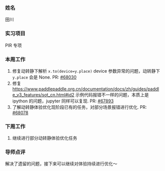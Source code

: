 ### 姓名

田川

### 实习项目

PIR 专项

### 本周工作

1. 修复动转静下解析 `x.to(device=y.place)` device 参数异常的问题，动转静下 `y.place` 会是 None. PR: [#68030](https://github.com/PaddlePaddle/Paddle/pull/68030)
2. 修复 https://www.paddlepaddle.org.cn/documentation/docs/zh/guides/paddle_v3_features/sot_cn.html#id2 示例代码报错不一样的问题，本质上是 ipython 的问题，jupyter 同样可以复现. PR: [#67893](https://github.com/PaddlePaddle/Paddle/pull/67893)
3. 了解动转静体验优化现阶段已有的任务，对部分场景报错进行优化. PR: [#68078](https://github.com/PaddlePaddle/Paddle/pull/68078)


### 下周工作

1. 继续进行部分动转静体验优化任务

### 导师点评

解决了遗留的问题，接下来可以继续对体验持续进行优化～